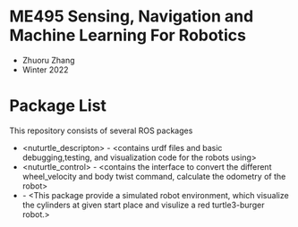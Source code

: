 # ME495 Sensing, Navigation and Machine Learning For Robotics
* Zhuoru Zhang
* Winter 2022
# Package List
This repository consists of several ROS packages
- <nuturtle_descripton> - <contains urdf files and basic debugging,testing, and visualization code for the robots using>
- <nuturtle_control> - <contains the interface to convert the different wheel_velocity and body twist command, calculate  the odometry of the robot>
- <nusim> - <This package provide a simulated robot environment, which visualize the 
  cylinders at given start place and visulize a red turtle3-burger robot.>
